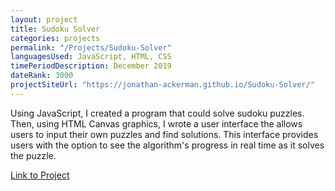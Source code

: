 ```yaml
---
layout: project
title: Sudoku Solver
categories: projects
permalink: "/Projects/Sudoku-Solver"
languagesUsed: JavaScript, HTML, CSS
timePeriodDescription: December 2019
dateRank: 3000
projectSiteUrl: "https://jonathan-ackerman.github.io/Sudoku-Solver/"
---
```


Using JavaScript, I created a program that could solve sudoku puzzles. Then, using HTML Canvas graphics, I wrote a user interface the allows users to input their own puzzles and find solutions. This interface provides users with the option to see the algorithm's progress in real time as it solves the puzzle.

<a href = "{{ page.projectSiteUrl }}">Link to Project</a>